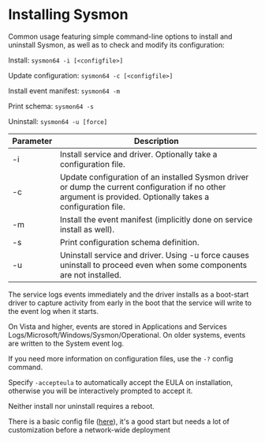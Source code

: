 # Installing Sysmon

Common usage featuring simple command-line options to install and uninstall Sysmon, as well as to check and modify its configuration:

Install: `sysmon64 -i [<configfile>]`

Update configuration: `sysmon64 -c [<configfile>]`

Install event manifest: `sysmon64 -m`

Print schema: `sysmon64 -s`

Uninstall: `sysmon64 -u [force]`

| Parameter | Description
|----------|-
|-i | Install service and driver. Optionally take a configuration file.
|-c	| Update configuration of an installed Sysmon driver or dump the current configuration if no other argument is provided. Optionally takes a configuration file.
|-m	| Install the event manifest (implicitly done on service install as well).
|-s	| Print configuration schema definition.
|-u	| Uninstall service and driver. Using -u force causes uninstall to proceed even when some components are not installed.

The service logs events immediately and the driver installs as a boot-start driver to capture activity from early in the boot that the service will write to the event log when it starts.

On Vista and higher, events are stored in Applications and Services Logs/Microsoft/Windows/Sysmon/Operational. On older systems, events are written to the System event log.

If you need more information on configuration files, use the `-?` config command.

Specify `-accepteula` to automatically accept the EULA on installation, otherwise you will be interactively prompted to accept it.

Neither install nor uninstall requires a reboot.

There is a basic config file ([here](sysmonconfig-export.xml)), it's a good start but needs a lot of customization before a network-wide deployment